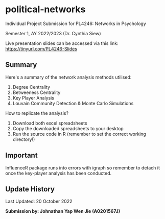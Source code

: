 # political-networks

Individual Project Submission for PL4246: Networks in Psychology

Semester 1, AY 2022/2023 (Dr. Cynthia Siew)

Live presentation slides can be accessed via this link: https://tinyurl.com/PL4246-Slides

## Summary

Here's a summary of the network analysis methods utilised:
1. Degree Centrality 
2. Betweeness Centrality
3. Key Player Analysis
4. Louvain Community Detection & Monte Carlo Simulations

How to replicate the analysis?
1. Download both excel spreadsheets
2. Copy the downloaded spreadsheets to your desktop
3. Run the source code in R (remember to set the correct working directory!)

## Important

InfluenceR package runs into errors with igraph so remember to detach it once the key-player analysis has been conducted.

## Update History

Last Updated: 20 October 2022

<b>Submission by: Johnathan Yap Wen Jie (A0201567J)</b>
